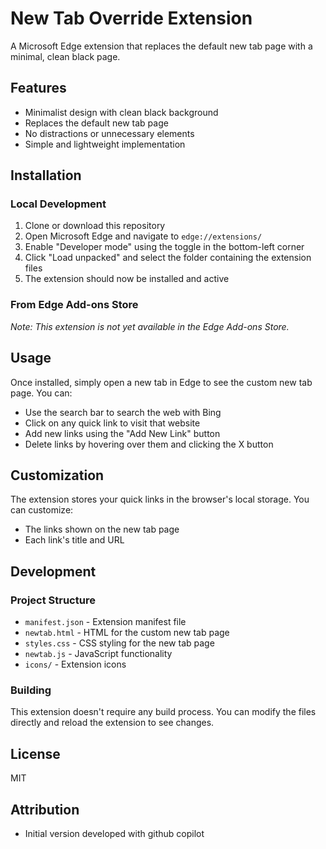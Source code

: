 # New Tab Override Extension

A Microsoft Edge extension that replaces the default new tab page with a minimal, clean black page.

## Features

- Minimalist design with clean black background
- Replaces the default new tab page
- No distractions or unnecessary elements
- Simple and lightweight implementation

## Installation

### Local Development

1. Clone or download this repository
2. Open Microsoft Edge and navigate to `edge://extensions/`
3. Enable "Developer mode" using the toggle in the bottom-left corner
4. Click "Load unpacked" and select the folder containing the extension files
5. The extension should now be installed and active

### From Edge Add-ons Store

*Note: This extension is not yet available in the Edge Add-ons Store.*

## Usage

Once installed, simply open a new tab in Edge to see the custom new tab page. You can:

- Use the search bar to search the web with Bing
- Click on any quick link to visit that website
- Add new links using the "Add New Link" button
- Delete links by hovering over them and clicking the X button

## Customization

The extension stores your quick links in the browser's local storage. You can customize:

- The links shown on the new tab page
- Each link's title and URL

## Development

### Project Structure

- `manifest.json` - Extension manifest file
- `newtab.html` - HTML for the custom new tab page
- `styles.css` - CSS styling for the new tab page
- `newtab.js` - JavaScript functionality
- `icons/` - Extension icons

### Building

This extension doesn't require any build process. You can modify the files directly and reload the extension to see changes.

## License

MIT

## Attribution

- Initial version developed with github copilot
